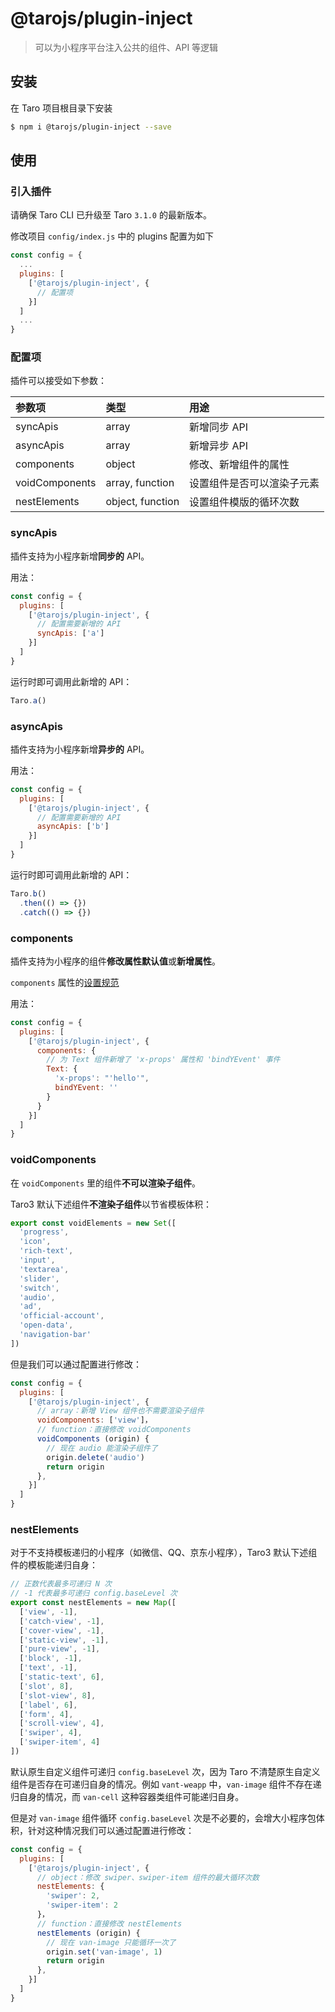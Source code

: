 # @tarojs/plugin-inject

> 可以为小程序平台注入公共的组件、API 等逻辑

## 安装

在 Taro 项目根目录下安装

```bash
$ npm i @tarojs/plugin-inject --save
```

## 使用

### 引入插件

请确保 Taro CLI 已升级至 Taro `3.1.0` 的最新版本。

修改项目 `config/index.js` 中的 plugins 配置为如下

```js
const config = {
  ...
  plugins: [
    ['@tarojs/plugin-inject', {
      // 配置项
    }]
  ]
  ...
}
```

### 配置项

插件可以接受如下参数：

| 参数项 | 类型 | 用途 |
| :-----| :---- | :---- |
| syncApis | array | 新增同步 API |
| asyncApis | array | 新增异步 API |
| components | object | 修改、新增组件的属性 |
| voidComponents | array, function | 设置组件是否可以渲染子元素 |
| nestElements | object, function | 设置组件模版的循环次数 |

### syncApis

插件支持为小程序新增**同步的** API。

用法：

```js
const config = {
  plugins: [
    ['@tarojs/plugin-inject', {
      // 配置需要新增的 API
      syncApis: ['a']
    }]
  ]
}
```

运行时即可调用此新增的 API：

```js
Taro.a()
```

### asyncApis

插件支持为小程序新增**异步的** API。

用法：

```js
const config = {
  plugins: [
    ['@tarojs/plugin-inject', {
      // 配置需要新增的 API
      asyncApis: ['b']
    }]
  ]
}
```

运行时即可调用此新增的 API：

```js
Taro.b()
  .then(() => {})
  .catch(() => {})
```

### components

插件支持为小程序的组件**修改属性默认值**或**新增属性**。

`components` 属性的[设置规范](https://taro-docs.jd.com/taro/docs/next/platform-plugin-base#31-%E7%BC%96%E5%86%99-componentsts)

用法：

```js
const config = {
  plugins: [
    ['@tarojs/plugin-inject', {
      components: {
        // 为 Text 组件新增了 'x-props' 属性和 'bindYEvent' 事件
        Text: {
          'x-props': "'hello'",
          bindYEvent: ''
        }
      }
    }]
  ]
}
```

### voidComponents

在 `voidComponents` 里的组件**不可以渲染子组件**。

Taro3 默认下述组件**不渲染子组件**以节省模板体积：

```js
export const voidElements = new Set([
  'progress',
  'icon',
  'rich-text',
  'input',
  'textarea',
  'slider',
  'switch',
  'audio',
  'ad',
  'official-account',
  'open-data',
  'navigation-bar'
])
```

但是我们可以通过配置进行修改：

```js
const config = {
  plugins: [
    ['@tarojs/plugin-inject', {
      // array：新增 View 组件也不需要渲染子组件
      voidComponents: ['view']，
      // function：直接修改 voidComponents
      voidComponents (origin) {
        // 现在 audio 能渲染子组件了
        origin.delete('audio')
        return origin
      },
    }]
  ]
}
```

### nestElements

对于不支持模板递归的小程序（如微信、QQ、京东小程序），Taro3 默认下述组件的模板能递归自身：

```js
// 正数代表最多可递归 N 次
// -1 代表最多可递归 config.baseLevel 次
export const nestElements = new Map([
  ['view', -1],
  ['catch-view', -1],
  ['cover-view', -1],
  ['static-view', -1],
  ['pure-view', -1],
  ['block', -1],
  ['text', -1],
  ['static-text', 6],
  ['slot', 8],
  ['slot-view', 8],
  ['label', 6],
  ['form', 4],
  ['scroll-view', 4],
  ['swiper', 4],
  ['swiper-item', 4]
])
```

默认原生自定义组件可递归 `config.baseLevel` 次，因为 Taro 不清楚原生自定义组件是否存在可递归自身的情况。例如 `vant-weapp` 中，`van-image` 组件不存在递归自身的情况，而 `van-cell` 这种容器类组件可能递归自身。

但是对 `van-image` 组件循环 `config.baseLevel` 次是不必要的，会增大小程序包体积，针对这种情况我们可以通过配置进行修改：

```js
const config = {
  plugins: [
    ['@tarojs/plugin-inject', {
      // object：修改 swiper、swiper-item 组件的最大循环次数
      nestElements: {
        'swiper': 2,
        'swiper-item': 2
      }，
      // function：直接修改 nestElements
      nestElements (origin) {
        // 现在 van-image 只能循环一次了
        origin.set('van-image', 1)
        return origin
      },
    }]
  ]
}
```
